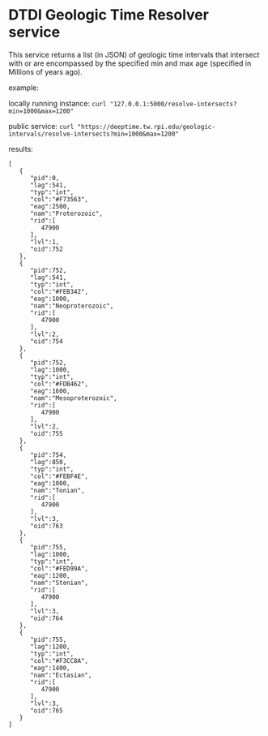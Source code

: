 # DTDI Geologic Time Resolver service

This service returns a list (in JSON) of geologic time intervals that intersect with or are encompassed by the specified min and max age (specified in Millions of years ago).

example:

locally running instance:
``curl "127.0.0.1:5000/resolve-intersects?min=1000&max=1200"``

public service:
``curl "https://deeptime.tw.rpi.edu/geologic-intervals/resolve-intersects?min=1000&max=1200"``

results:

```
[  
   {  
      "pid":0,
      "lag":541,
      "typ":"int",
      "col":"#F73563",
      "eag":2500,
      "nam":"Proterozoic",
      "rid":[  
         47900
      ],
      "lvl":1,
      "oid":752
   },
   {  
      "pid":752,
      "lag":541,
      "typ":"int",
      "col":"#FEB342",
      "eag":1000,
      "nam":"Neoproterozoic",
      "rid":[  
         47900
      ],
      "lvl":2,
      "oid":754
   },
   {  
      "pid":752,
      "lag":1000,
      "typ":"int",
      "col":"#FDB462",
      "eag":1600,
      "nam":"Mesoproterozoic",
      "rid":[  
         47900
      ],
      "lvl":2,
      "oid":755
   },
   {  
      "pid":754,
      "lag":850,
      "typ":"int",
      "col":"#FEBF4E",
      "eag":1000,
      "nam":"Tonian",
      "rid":[  
         47900
      ],
      "lvl":3,
      "oid":763
   },
   {  
      "pid":755,
      "lag":1000,
      "typ":"int",
      "col":"#FED99A",
      "eag":1200,
      "nam":"Stenian",
      "rid":[  
         47900
      ],
      "lvl":3,
      "oid":764
   },
   {  
      "pid":755,
      "lag":1200,
      "typ":"int",
      "col":"#F3CC8A",
      "eag":1400,
      "nam":"Ectasian",
      "rid":[  
         47900
      ],
      "lvl":3,
      "oid":765
   }
]
```